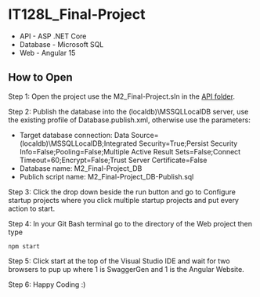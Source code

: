 # IT128L_Final-Project

* API - ASP .NET Core
* Database - Microsoft SQL
* Web - Angular 15

## How to Open

Step 1: Open the project use the M2_Final-Project.sln in the [API folder](API).

Step 2: Publish the database into the (localdb)\MSSQLLocalDB server, use the existing profile of Database.publish.xml, otherwise use the parameters:
* Target database connection: Data Source=(localdb)\MSSQLLocalDB;Integrated Security=True;Persist Security Info=False;Pooling=False;Multiple Active Result Sets=False;Connect Timeout=60;Encrypt=False;Trust Server Certificate=False
* Database name: M2_Final-Project_DB
* Publich script name: M2_Final-Project_DB-Publish.sql

Step 3: Click the drop down beside the run button and go to Configure startup projects where you click multiple startup projects and put every action to start.

Step 4: In your Git Bash terminal go to the directory of the Web project then type 

```Git Bash Terminal
npm start
```

Step 5: Click start at the top of the Visual Studio IDE and wait for two browsers to pup up where 1 is SwaggerGen and 1 is the Angular Website.

Step 6: Happy Coding :)
